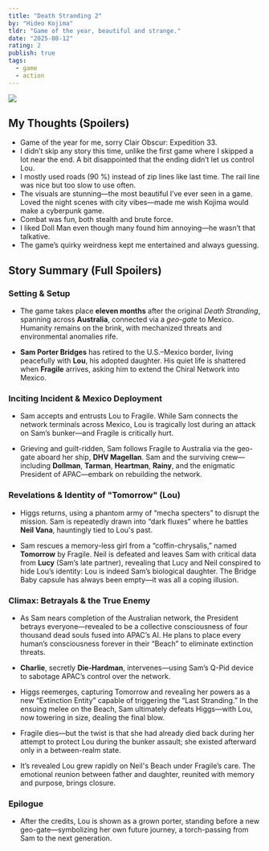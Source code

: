 ```yaml
---
title: "Death Stranding 2"
by: "Hideo Kojima"
tldr: "Game of the year, beautiful and strange."
date: "2025-08-12"
rating: 2
publish: true
tags:
  - game
  - action
---
```


![](/posts/2025-0813-death-stranding-2.webp)

## My Thoughts (Spoilers)
- Game of the year for me, sorry Clair Obscur: Expedition 33. 
- I didn’t skip any story this time, unlike the first game where I skipped a lot near the end. A bit disappointed that the ending didn’t let us control Lou. 
- I mostly used roads (90 %) instead of zip lines like last time. The rail line was nice but too slow to use often. 
- The visuals are stunning—the most beautiful I’ve ever seen in a game. Loved the night scenes with city vibes—made me wish Kojima would make a cyberpunk game. 
- Combat was fun, both stealth and brute force. 
- I liked Doll Man even though many found him annoying—he wasn’t that talkative. 
- The game’s quirky weirdness kept me entertained and always guessing.

## Story Summary (Full Spoilers)
### Setting & Setup
* The game takes place **eleven months** after the original *Death Stranding*, spanning across **Australia**, connected via a *geo-gate* to Mexico. Humanity remains on the brink, with mechanized threats and environmental anomalies rife. 

* **Sam Porter Bridges** has retired to the U.S.–Mexico border, living peacefully with **Lou**, his adopted daughter. His quiet life is shattered when **Fragile** arrives, asking him to extend the Chiral Network into Mexico. 

### Inciting Incident & Mexico Deployment
* Sam accepts and entrusts Lou to Fragile. While Sam connects the network terminals across Mexico, Lou is tragically lost during an attack on Sam’s bunker—and Fragile is critically hurt. 

* Grieving and guilt-ridden, Sam follows Fragile to Australia via the geo-gate aboard her ship, **DHV Magellan**. Sam and the surviving crew—including **Dollman**, **Tarman**, **Heartman**, **Rainy**, and the enigmatic President of APAC—embark on rebuilding the network. 

### Revelations & Identity of "Tomorrow" (Lou)
* Higgs returns, using a phantom army of “mecha specters” to disrupt the mission. Sam is repeatedly drawn into “dark fluxes” where he battles **Neil Vana**, hauntingly tied to Lou's past. 

* Sam rescues a memory-less girl from a “coffin-chrysalis,” named **Tomorrow** by Fragile. Neil is defeated and leaves Sam with critical data from **Lucy** (Sam’s late partner), revealing that Lucy and Neil conspired to hide Lou’s identity: Lou is indeed Sam’s biological daughter. The Bridge Baby capsule has always been empty—it was all a coping illusion. 

### Climax: Betrayals & the True Enemy
* As Sam nears completion of the Australian network, the President betrays everyone—revealed to be a collective consciousness of four thousand dead souls fused into APAC’s AI. He plans to place every human’s consciousness forever in their “Beach” to eliminate extinction threats. 
* **Charlie**, secretly **Die‑Hardman**, intervenes—using Sam’s Q-Pid device to sabotage APAC’s control over the network. 
* Higgs reemerges, capturing Tomorrow and revealing her powers as a new “Extinction Entity” capable of triggering the “Last Stranding.” In the ensuing melee on the Beach, Sam ultimately defeats Higgs—with Lou, now towering in size, dealing the final blow. 

* Fragile dies—but the twist is that she had already died back during her attempt to protect Lou during the bunker assault; she existed afterward only in a between-realm state. 

* It’s revealed Lou grew rapidly on Neil's Beach under Fragile’s care. The emotional reunion between father and daughter, reunited with memory and purpose, brings closure. 

### Epilogue
* After the credits, Lou is shown as a grown porter, standing before a new geo-gate—symbolizing her own future journey, a torch-passing from Sam to the next generation.
